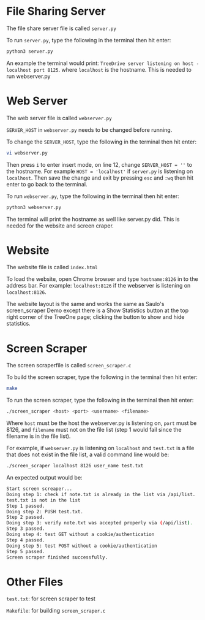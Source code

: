 File Sharing Server
===
The file share server file is called `server.py`

To run `server.py`, type the following in the terminal then hit enter: 

```bash
python3 server.py 
```
An example the terminal would print: `
TreeDrive server listening on host - localhost port 8125
`. where `localhost` is the hostname. This is needed to run webserver.py

Web Server
===
The web server file is called `webserver.py`

`SERVER_HOST` in `webserver.py` needs to be changed before running. 

To change the `SERVER_HOST`, type the following in the terminal then hit enter: 

```bash
vi webserver.py  
```
Then press `i` to enter insert mode, on line 12, change `SERVER_HOST = ''` to the hostname. For example `HOST = 'localhost'` if `server.py` is listening on `localhost`. Then save the change and exit by pressing `esc` and `:wq` then hit enter to go back to the terminal.

To run `webserver.py`, type the following in the terminal then hit enter: 

```bash
python3 webserver.py 
```
The terminal will print the hostname as well like server.py did. This is needed for the website and screen craper.


Website
===
The website file is called `index.html`

To load the website, open Chrome browser and type `hostname:8126` in to the address bar. For example: `localhost:8126` if the webserver is listening on `localhost:8126`. 

The website layout is the same and works the same as Saulo's screen_scraper Demo except there is a Show Statistics button at the top right corner of the TreeOne page; clicking the button to show and hide statistics.

Screen Scraper
===
The screen scraperfile is called `screen_scraper.c`

To build the screen scraper, type the following in the terminal then hit enter:

```bash
make
```
To run the screen scraper, type the following in the terminal then hit enter:

```bash
./screen_scraper <host> <port> <username> <filename>
```
Where `host` must be the host the webserver.py is listening on, `port` must be 8126, and `filename` must not on the file list (step 1 would fail since the filename is in the file list).

For example, if `webserver.py` is listening on `localhost` and `test.txt` is a file that does not exist in the file list, a valid command line would be:

```bash
./screen_scraper localhost 8126 user_name test.txt
```
An expected output would be:

```bash
Start screen screaper...
Doing step 1: check if note.txt is already in the list via /api/list.
test.txt is not in the list
Step 1 passed.
Doing step 2: PUSH test.txt.
Step 2 passed.
Doing step 3: verify note.txt was accepted properly via (/api/list).
Step 3 passed.
Doing step 4: test GET without a cookie/authentication
Step 4 passed.
Doing step 5: test POST without a cookie/authentication
Step 5 passed.
Screen scraper finished successfully.
```
Other Files
===
`test.txt`: for screen scraper to test

`Makefile`: for building `screen_scraper.c`
